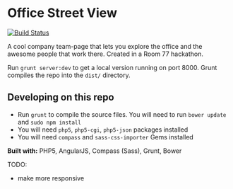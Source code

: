 Office Street View
==================

[![Build Status](https://travis-ci.org/golmansax/office-street-view.svg?branch=master)](https://travis-ci.org/golmansax/office-street-view)

A cool company team-page that lets you explore the office and the awesome people that work there.  Created in a Room 77 hackathon.

Run `grunt server:dev` to get a local version running on port 8000.
Grunt compiles the repo into the `dist/` directory.

Developing on this repo
---
* Run `grunt` to compile the source files.  You will need to run `bower update`
and `sudo npm install`
* You will need `php5`, `php5-cgi`, `php5-json` packages installed
* You will need `compass` and `sass-css-importer` Gems installed

**Built with:** PHP5, AngularJS, Compass (Sass), Grunt, Bower

TODO:
* make more responsive
